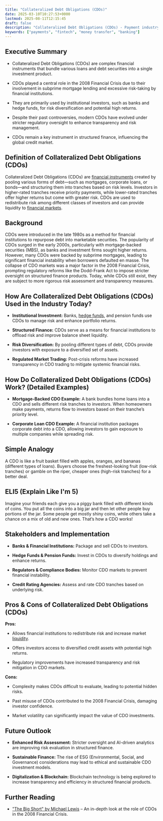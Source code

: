 ```yaml
---
title: "Collateralized Debt Obligations (CDOs)"
date: 2025-03-10T10:27:53+0000
lastmod: 2025-08-11T12:15:45
draft: false
description: "Collateralized Debt Obligations (CDOs) - Payment industry knowledge and insights"
keywords: ["payments", "fintech", "money transfer", "banking"]
---
```


## Executive Summary

- Collateralized Debt Obligations (CDOs) are complex financial instruments that bundle various loans and debt securities into a single investment product.

- CDOs played a central role in the 2008 Financial Crisis due to their involvement in subprime mortgage lending and excessive risk-taking by financial institutions.

- They are primarily used by institutional investors, such as banks and hedge funds, for risk diversification and potential high returns.

- Despite their past controversies, modern CDOs have evolved under stricter regulatory oversight to enhance transparency and risk management.

- CDOs remain a key instrument in structured finance, influencing the global credit market.

## Definition of Collateralized Debt Obligations (CDOs)

Collateralized Debt Obligations (CDOs) are [financial instruments](https://faisalkhanllc.xyz/resources/payments-wiki/f/financial-instrument/) created by pooling various forms of debt—such as mortgages, corporate loans, or bonds—and structuring them into tranches based on risk levels. Investors in higher-rated tranches receive priority payments, while lower-rated tranches offer higher returns but come with greater risk. CDOs are used to redistribute risk among different classes of investors and can provide liquidity to [financial markets](https://faisalkhanllc.xyz/resources/payments-wiki/f/financial-markets/).

## Background

CDOs were introduced in the late 1980s as a method for financial institutions to repurpose debt into marketable securities. The popularity of CDOs surged in the early 2000s, particularly with mortgage-backed securities (MBS), as banks and investment firms sought higher returns. However, many CDOs were backed by subprime mortgages, leading to significant financial instability when borrowers defaulted en masse. The collapse of CDO markets was a major factor in the 2008 Financial Crisis, prompting regulatory reforms like the Dodd-Frank Act to impose stricter oversight on structured finance products. Today, while CDOs still exist, they are subject to more rigorous risk assessment and transparency measures.

## How Are Collateralized Debt Obligations (CDOs) Used in the Industry Today?

- **Institutional Investment:** Banks, [hedge funds](https://faisalkhanllc.xyz/resources/payments-wiki/h/hedge-fund/), and pension funds use CDOs to manage risk and enhance portfolio returns.

- **Structured Finance:** CDOs serve as a means for financial institutions to offload risk and improve balance sheet liquidity.

- **Risk Diversification:** By pooling different types of debt, CDOs provide investors with exposure to a diversified set of assets.

- **Regulated Market Trading:** Post-crisis reforms have increased transparency in CDO trading to mitigate systemic financial risks.

## How Do Collateralized Debt Obligations (CDOs) Work? (Detailed Examples)

- **Mortgage-Backed CDO Example:** A bank bundles home loans into a CDO and sells different risk tranches to investors. When homeowners make payments, returns flow to investors based on their tranche’s priority level.

- **Corporate Loan CDO Example:** A financial institution packages corporate debt into a CDO, allowing investors to gain exposure to multiple companies while spreading risk.

## Simple Analogy

A CDO is like a fruit basket filled with apples, oranges, and bananas (different types of loans). Buyers choose the freshest-looking fruit (low-risk tranches) or gamble on the riper, cheaper ones (high-risk tranches) for a better deal.

## ELI5 (Explain Like I'm 5)

Imagine your friends each give you a piggy bank filled with different kinds of coins. You put all the coins into a big jar and then let other people buy portions of the jar. Some people get mostly shiny coins, while others take a chance on a mix of old and new ones. That’s how a CDO works!

## Stakeholders and Implementation

- **Banks & Financial Institutions:** Package and sell CDOs to investors.

- **Hedge Funds & Pension Funds:** Invest in CDOs to diversify holdings and enhance returns.

- **Regulators & Compliance Bodies:** Monitor CDO markets to prevent financial instability.

- **Credit Rating Agencies:** Assess and rate CDO tranches based on underlying risk.

## Pros & Cons of Collateralized Debt Obligations (CDOs)

**Pros:**

- Allows financial institutions to redistribute risk and increase market [liquidity](https://faisalkhanllc.xyz/resources/payments-wiki/l/liquidity/).

- Offers investors access to diversified credit assets with potential high returns.

- Regulatory improvements have increased transparency and risk mitigation in CDO markets.

**Cons:**

- Complexity makes CDOs difficult to evaluate, leading to potential hidden risks.

- Past misuse of CDOs contributed to the 2008 Financial Crisis, damaging investor confidence.

- Market volatility can significantly impact the value of CDO investments.

## Future Outlook

- **Enhanced Risk Assessment:** Stricter oversight and AI-driven analytics are improving risk evaluation in structured finance.

- **Sustainable Finance:** The rise of ESG (Environmental, Social, and Governance) considerations may lead to ethical and sustainable CDO investment models.

- **Digitalization & Blockchain:** Blockchain technology is being explored to increase transparency and efficiency in structured financial products.

## Further Reading

- ["The Big Short" by Michael Lewis](https://www.goodreads.com/en/book/show/29363577-the-big-short) – An in-depth look at the role of CDOs in the 2008 Financial Crisis.